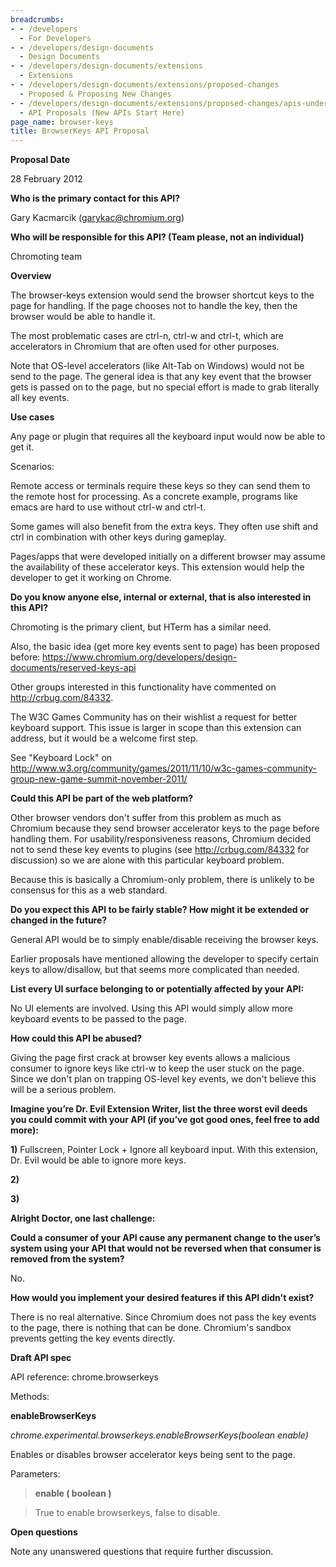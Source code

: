 ```yaml
---
breadcrumbs:
- - /developers
  - For Developers
- - /developers/design-documents
  - Design Documents
- - /developers/design-documents/extensions
  - Extensions
- - /developers/design-documents/extensions/proposed-changes
  - Proposed & Proposing New Changes
- - /developers/design-documents/extensions/proposed-changes/apis-under-development
  - API Proposals (New APIs Start Here)
page_name: browser-keys
title: BrowserKeys API Proposal
---
```


**Proposal Date**

28 February 2012

**Who is the primary contact for this API?**

Gary Kacmarcik (garykac@chromium.org)

**Who will be responsible for this API? (Team please, not an individual)**

Chromoting team

**Overview**

The browser-keys extension would send the browser shortcut keys to the page for
handling. If the page chooses not to handle the key, then the browser would be
able to handle it.

The most problematic cases are ctrl-n, ctrl-w and ctrl-t, which are accelerators
in Chromium that are often used for other purposes.

Note that OS-level accelerators (like Alt-Tab on Windows) would not be send to
the page. The general idea is that any key event that the browser gets is passed
on to the page, but no special effort is made to grab literally all key events.

**Use cases**

Any page or plugin that requires all the keyboard input would now be able to get
it.

Scenarios:

Remote access or terminals require these keys so they can send them to the
remote host for processing. As a concrete example, programs like emacs are hard
to use without ctrl-w and ctrl-t.

Some games will also benefit from the extra keys. They often use shift and ctrl
in combination with other keys during gameplay.

Pages/apps that were developed initially on a different browser may assume the
availability of these accelerator keys. This extension would help the developer
to get it working on Chrome.

**Do you know anyone else, internal or external, that is also interested in this
API?**

Chromoting is the primary client, but HTerm has a similar need.

Also, the basic idea (get more key events sent to page) has been proposed
before:
<https://www.chromium.org/developers/design-documents/reserved-keys-api>

Other groups interested in this functionality have commented on
<http://crbug.com/84332>.

The W3C Games Community has on their wishlist a request for better keyboard
support. This issue is larger in scope than this extension can address, but it
would be a welcome first step.

See "Keyboard Lock" on
<http://www.w3.org/community/games/2011/11/10/w3c-games-community-group-new-game-summit-november-2011/>

**Could this API be part of the web platform?**

Other browser vendors don't suffer from this problem as much as Chromium because
they send browser accelerator keys to the page before handling them. For
usability/responsiveness reasons, Chromium decided not to send these key events
to plugins (see <http://crbug.com/84332> for discussion) so we are alone with
this particular keyboard problem.

Because this is basically a Chromium-only problem, there is unlikely to be
consensus for this as a web standard.

**Do you expect this API to be fairly stable? How might it be extended or
changed in the future?**

General API would be to simply enable/disable receiving the browser keys.

Earlier proposals have mentioned allowing the developer to specify certain keys
to allow/disallow, but that seems more complicated than needed.

**List every UI surface belonging to or potentially affected by your API:**

No UI elements are involved. Using this API would simply allow more keyboard
events to be passed to the page.

**How could this API be abused?**

Giving the page first crack at browser key events allows a malicious consumer to
ignore keys like ctrl-w to keep the user stuck on the page. Since we don't plan
on trapping OS-level key events, we don't believe this will be a serious
problem.

**Imagine you’re Dr. Evil Extension Writer, list the three worst evil deeds you
could commit with your API (if you’ve got good ones, feel free to add more):**

**1)** Fullscreen, Pointer Lock + Ignore all keyboard input. With this
extension, Dr. Evil would be able to ignore more keys.

**2)**

**3)**

**Alright Doctor, one last challenge:**

**Could a consumer of your API cause any permanent change to the user’s system
using your API that would not be reversed when that consumer is removed from the
system?**

No.

**How would you implement your desired features if this API didn't exist?**

There is no real alternative. Since Chromium does not pass the key events to the
page, there is nothing that can be done. Chromium's sandbox prevents getting the
key events directly.

**Draft API spec**

API reference: chrome.browserkeys

Methods:

**enableBrowserKeys**

*chrome.experimental.browserkeys.enableBrowserKeys(boolean enable)*

Enables or disables browser accelerator keys being sent to the page.

Parameters:

> **enable ( boolean )**

> True to enable browserkeys, false to disable.

**Open questions**

Note any unanswered questions that require further discussion.
